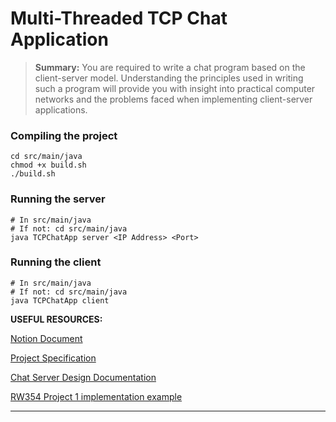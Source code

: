 # Multi-Threaded TCP Chat Application

> **Summary:**
> You are required to write a chat program based on the client-server model. Understanding the principles used in writing
> such a program will provide you with insight into practical computer networks and the problems faced when implementing
> client-server applications.
>

### Compiling the project
```shell
cd src/main/java
chmod +x build.sh
./build.sh
```

### Running the server
```shell
# In src/main/java
# If not: cd src/main/java
java TCPChatApp server <IP Address> <Port>
```

### Running the client
```shell
# In src/main/java
# If not: cd src/main/java
java TCPChatApp client
```
 
**USEFUL RESOURCES:**

[Notion Document](https://www.notion.so/invite/d1cb5828b9464fec174f77872cd84ad634178656)

[Project Specification](https://cs354.cs.sun.ac.za/ASSIGNMENTS/Assignment1.pdf)

[Chat Server Design Documentation](https://lisas.de/~hauser/download/chatserver.pdf)

[RW354 Project 1 implementation example](https://github.com/ArnoldVssr/VoIP)

---
